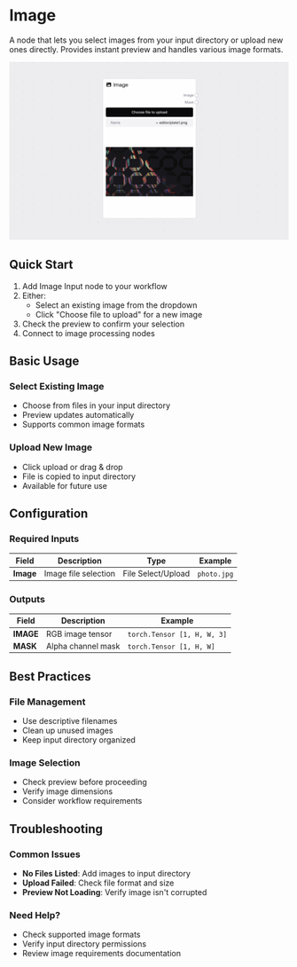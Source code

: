 # Image

A node that lets you select images from your input directory or upload new ones directly. Provides instant preview and handles various image formats.

<img src="/images/nodes/inputs/image.png" alt="Image Node" class="rounded-lg">

## Quick Start

1. Add Image Input node to your workflow
2. Either:
   * Select an existing image from the dropdown
   * Click "Choose file to upload" for a new image
3. Check the preview to confirm your selection
4. Connect to image processing nodes

## Basic Usage

### Select Existing Image
* Choose from files in your input directory
* Preview updates automatically
* Supports common image formats

### Upload New Image
* Click upload or drag & drop
* File is copied to input directory
* Available for future use

## Configuration

### Required Inputs
| Field | Description | Type | Example |
|-------|-------------|------|---------|
| **Image** | Image file selection | File Select/Upload | `photo.jpg` |

### Outputs
| Field | Description | Example |
|-------|-------------|---------|
| **IMAGE** | RGB image tensor | `torch.Tensor [1, H, W, 3]` |
| **MASK** | Alpha channel mask | `torch.Tensor [1, H, W]` |

## Best Practices

### File Management
* Use descriptive filenames
* Clean up unused images
* Keep input directory organized

### Image Selection
* Check preview before proceeding
* Verify image dimensions
* Consider workflow requirements

## Troubleshooting

### Common Issues
* **No Files Listed**: Add images to input directory
* **Upload Failed**: Check file format and size
* **Preview Not Loading**: Verify image isn't corrupted

### Need Help?
* Check supported image formats
* Verify input directory permissions
* Review image requirements documentation
